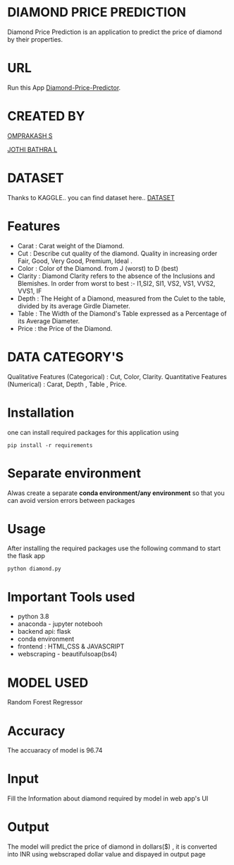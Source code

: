 # DIAMOND PRICE PREDICTION
Diamond Price Prediction is an application to predict the price of diamond by their properties.

# URL
Run this App [Diamond-Price-Predictor](https://diamond-priceprediction.herokuapp.com/).

# CREATED BY
[OMPRAKASH S](https://www.linkedin.com/in/omprakashs2410/)

[JOTHI BATHRA L](https://www.linkedin.com/in/jothi-bathra/)

# DATASET
Thanks to KAGGLE.. you can find dataset here.. [DATASET](https://www.kaggle.com/shivam2503/diamonds)

# Features
- Carat : Carat weight of the Diamond.
- Cut : Describe cut quality of the diamond. Quality in increasing order Fair, Good, Very Good, Premium, Ideal .
- Color : Color of the Diamond. from J (worst) to D (best)
- Clarity : Diamond Clarity refers to the absence of the Inclusions and Blemishes. In order from worst to best :- I1,SI2, SI1, VS2, VS1, VVS2, VVS1, IF
- Depth : The Height of a Diamond, measured from the Culet to the table, divided by its average Girdle Diameter.
- Table : The Width of the Diamond's Table expressed as a Percentage of its Average Diameter.
- Price : the Price of the Diamond.

# DATA CATEGORY'S
Qualitative Features (Categorical) : Cut, Color, Clarity.
Quantitative Features (Numerical) : Carat, Depth , Table , Price.


# Installation
one can install required packages for this application using
```
pip install -r requirements
```

# Separate environment
Alwas create a separate __conda environment/any environment__ so that you can avoid version errors between packages

# Usage
After installing the required packages use the following command to start the flask app
```
python diamond.py
```

# Important Tools used
- python 3.8
- anaconda - jupyter notebooh
- backend api: flask
- conda environment
- frontend : HTML,CSS & JAVASCRIPT
- webscraping - beautifulsoap(bs4)

# MODEL USED
Random Forest Regressor

# Accuracy
The accuaracy of model is 96.74

# Input
Fill the Information about diamond required by model in web app's UI

# Output
The model will predict the price of diamond in dollars($) , it is converted into INR using webscraped dollar value and dispayed in output page
